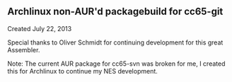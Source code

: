 Archlinux non-AUR'd packagebuild for cc65-git
---------------------------------------------
Created July 22, 2013

Special thanks to Oliver Schmidt for continuing development for this great Assembler.

Note: The current AUR package for cc65-svn was broken for me, I created this for Archlinux to continue my NES development.
